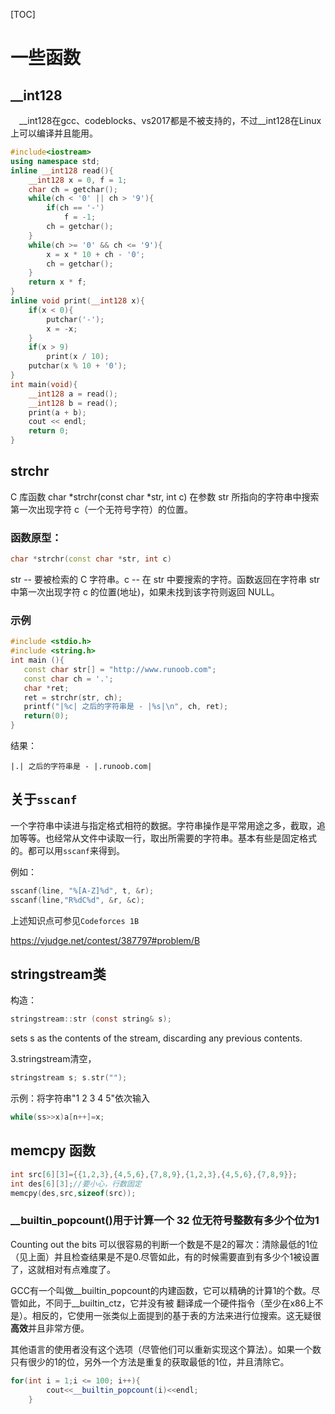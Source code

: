 [TOC]
# 一些函数

## __int128
&ensp;&ensp;__int128在gcc、codeblocks、vs2017都是不被支持的，不过__int128在Linux上可以编译并且能用。

```cpp
#include<iostream>
using namespace std;
inline __int128 read(){
    __int128 x = 0, f = 1;
    char ch = getchar();
    while(ch < '0' || ch > '9'){
        if(ch == '-')
            f = -1;
        ch = getchar();
    }
    while(ch >= '0' && ch <= '9'){
        x = x * 10 + ch - '0';
        ch = getchar();
    }
    return x * f;
}
inline void print(__int128 x){
    if(x < 0){
        putchar('-');
        x = -x;
    }
    if(x > 9)
        print(x / 10);
    putchar(x % 10 + '0');
}
int main(void){
    __int128 a = read();
    __int128 b = read();
    print(a + b);
    cout << endl;
    return 0;
}
```
## strchr
C 库函数 char *strchr(const char *str, int c) 在参数 str 所指向的字符串中搜索第一次出现字符 c（一个无符号字符）的位置。

### 函数原型：
```cpp
char *strchr(const char *str, int c)
```
str -- 要被检索的 C 字符串。c -- 在 str 中要搜索的字符。函数返回在字符串 str 中第一次出现字符 c 的位置(地址)，如果未找到该字符则返回 NULL。
### 示例
```cpp
#include <stdio.h>
#include <string.h>
int main (){
   const char str[] = "http://www.runoob.com";
   const char ch = '.';
   char *ret;
   ret = strchr(str, ch);
   printf("|%c| 之后的字符串是 - |%s|\n", ch, ret);
   return(0);
}
```
结果：
```
|.| 之后的字符串是 - |.runoob.com|
```

## 关于`sscanf`

一个字符串中读进与指定格式相符的数据。字符串操作是平常用途之多，截取，追加等等。也经常从文件中读取一行，取出所需要的字符串。基本有些是固定格式的。都可以用`sscanf`来得到。

例如：

```cpp
sscanf(line, "%[A-Z]%d", t, &r);
sscanf(line,"R%dC%d", &r, &c);
```

上述知识点可参见`Codeforces 1B`

https://vjudge.net/contest/387797#problem/B

## stringstream类

构造：
```c
stringstream::str (const string& s); 
```
sets s as the contents of the stream, discarding any previous contents.

3.stringstream清空，
```c
stringstream s; s.str("");
```
示例：将字符串"1 2 3 4 5"依次输入
```c
while(ss>>x)a[n++]=x;
```

## memcpy 函数
```cpp
int src[6][3]={{1,2,3},{4,5,6},{7,8,9},{1,2,3},{4,5,6},{7,8,9}};  
int des[6][3];//要小心，行数固定
memcpy(des,src,sizeof(src));
```

### __builtin_popcount()用于计算一个 32 位无符号整数有多少个位为1

Counting out the bits
可以很容易的判断一个数是不是2的幂次：清除最低的1位（见上面）并且检查结果是不是0.尽管如此，有的时候需要直到有多少个1被设置了，这就相对有点难度了。

GCC有一个叫做__builtin_popcount的内建函数，它可以精确的计算1的个数。尽管如此，不同于__builtin_ctz，它并没有被 翻译成一个硬件指令（至少在x86上不是）。相反的，它使用一张类似上面提到的基于表的方法来进行位搜索。这无疑很**高效**并且非常方便。

其他语言的使用者没有这个选项（尽管他们可以重新实现这个算法）。如果一个数只有很少的1的位，另外一个方法是重复的获取最低的1位，并且清除它。

```cpp
for(int i = 1;i <= 100; i++){
		cout<<__builtin_popcount(i)<<endl;
	}
```